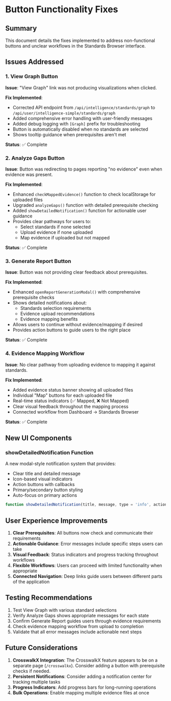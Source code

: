# Button Functionality Fixes

## Summary
This document details the fixes implemented to address non-functional buttons and unclear workflows in the Standards Browser interface.

## Issues Addressed

### 1. View Graph Button
**Issue**: "View Graph" link was not producing visualizations when clicked.

**Fix Implemented**:
- Corrected API endpoint from `/api/intelligence/standards/graph` to `/api/user/intelligence-simple/standards/graph`
- Added comprehensive error handling with user-friendly messages
- Added debug logging with `[Graph]` prefix for troubleshooting
- Button is automatically disabled when no standards are selected
- Shows tooltip guidance when prerequisites aren't met

**Status**: ✅ Complete

### 2. Analyze Gaps Button
**Issue**: Button was redirecting to pages reporting "no evidence" even when evidence was present.

**Fix Implemented**:
- Enhanced `checkMappedEvidence()` function to check localStorage for uploaded files
- Upgraded `analyzeGaps()` function with detailed prerequisite checking
- Added `showDetailedNotification()` function for actionable user guidance
- Provides clear pathways for users to:
  - Select standards if none selected
  - Upload evidence if none uploaded
  - Map evidence if uploaded but not mapped

**Status**: ✅ Complete

### 3. Generate Report Button
**Issue**: Button was not providing clear feedback about prerequisites.

**Fix Implemented**:
- Enhanced `openReportGenerationModal()` with comprehensive prerequisite checks
- Shows detailed notifications about:
  - Standards selection requirements
  - Evidence upload recommendations
  - Evidence mapping benefits
- Allows users to continue without evidence/mapping if desired
- Provides action buttons to guide users to the right place

**Status**: ✅ Complete

### 4. Evidence Mapping Workflow
**Issue**: No clear pathway from uploading evidence to mapping it against standards.

**Fix Implemented**:
- Added evidence status banner showing all uploaded files
- Individual "Map" buttons for each uploaded file
- Real-time status indicators (✅ Mapped, ❌ Not Mapped)
- Clear visual feedback throughout the mapping process
- Connected workflow from Dashboard → Standards Browser

**Status**: ✅ Complete

## New UI Components

### showDetailedNotification Function
A new modal-style notification system that provides:
- Clear title and detailed message
- Icon-based visual indicators
- Action buttons with callbacks
- Primary/secondary button styling
- Auto-focus on primary actions

```javascript
function showDetailedNotification(title, message, type = 'info', actions = [])
```

## User Experience Improvements

1. **Clear Prerequisites**: All buttons now check and communicate their requirements
2. **Actionable Guidance**: Error messages include specific steps users can take
3. **Visual Feedback**: Status indicators and progress tracking throughout workflows
4. **Flexible Workflows**: Users can proceed with limited functionality when appropriate
5. **Connected Navigation**: Deep links guide users between different parts of the application

## Testing Recommendations

1. Test View Graph with various standard selections
2. Verify Analyze Gaps shows appropriate messages for each state
3. Confirm Generate Report guides users through evidence requirements
4. Check evidence mapping workflow from upload to completion
5. Validate that all error messages include actionable next steps

## Future Considerations

1. **CrosswalkX Integration**: The CrosswalkX feature appears to be on a separate page (`/crosswalkx`). Consider adding a button with prerequisite checks if needed.
2. **Persistent Notifications**: Consider adding a notification center for tracking multiple tasks
3. **Progress Indicators**: Add progress bars for long-running operations
4. **Bulk Operations**: Enable mapping multiple evidence files at once